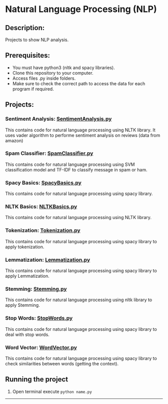 # Natural Language Processing (NLP)

## Description: 
Projects to show NLP analysis.

## Prerequisites:
- You must have python3 (nltk and spacy libraries).
- Clone this repository to your computer.
- Access files .py inside folders.
- Make sure to check the correct path to access the data for each program if required.

## Projects:

### Sentiment Analysis: [SentimentAnalysis.py](https://github.com/markikojr/DataScience/blob/master/natural_language_processing/SentimentAnalysis.py)
 
This contains code for natural language processing using NLTK library. It uses vader algorithm to performe sentiment analysis on reviews (data from amazon)

### Spam Classifier: [SpamClassifier.py](https://github.com/markikojr/DataScience/blob/master/natural_language_processing/SpamClassifier.py)  
This contains code for natural language processing using SVM classification model and TF-IDF to classify message in spam or ham.

### Spacy Basics: [SpacyBasics.py](https://github.com/markikojr/DataScience/blob/master/natural_language_processing/SpacyBasics.py)  
This contains code for natural language processing using spacy library.

### NLTK Basics: [NLTKBasics.py](https://github.com/markikojr/DataScience/blob/master/natural_language_processing/NLTKBasics.py)  
This contains code for natural language processing using NLTK library.

### Tokenization: [Tokenization.py](https://github.com/markikojr/DataScience/blob/master/natural_language_processing/Tokenization.py)  
This contains code for natural language processing using spacy library to apply tokenization.

### Lemmatization: [Lemmatization.py](https://github.com/markikojr/DataScience/blob/master/natural_language_processing/Lemmatization.py)  
This contains code for natural language processing using spacy library to apply Lemmatization.

### Stemming: [Stemming.py](https://github.com/markikojr/DataScience/blob/master/natural_language_processing/Stemming.py) 
This contains code for natural language processing using nltk library to apply Stemming.

### Stop Words: [StopWords.py](https://github.com/markikojr/DataScience/blob/master/natural_language_processing/StopWords.py) 
This contains code for natural language processing using spacy library to deal with stop words.

### Word Vector: [WordVector.py](https://github.com/markikojr/DataScience/blob/master/natural_language_processing/WordVector.py)  
This contains code for natural language processing using spacy library to check similarities between words (getting the context).

## Running the project
1) Open terminal execute `python name.py`

----------------------------
